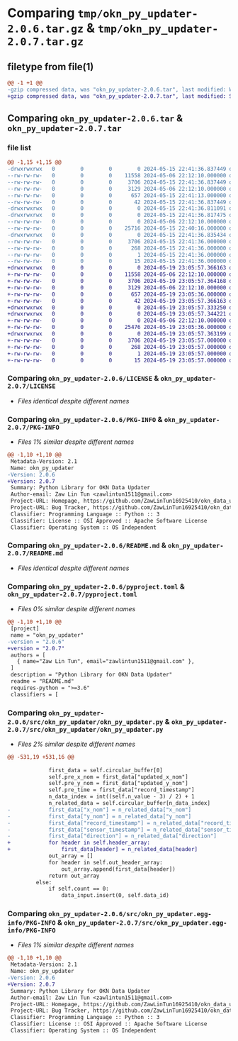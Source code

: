 # Comparing `tmp/okn_py_updater-2.0.6.tar.gz` & `tmp/okn_py_updater-2.0.7.tar.gz`

## filetype from file(1)

```diff
@@ -1 +1 @@
-gzip compressed data, was "okn_py_updater-2.0.6.tar", last modified: Wed May 15 22:41:36 2024, max compression
+gzip compressed data, was "okn_py_updater-2.0.7.tar", last modified: Sun May 19 23:05:57 2024, max compression
```

## Comparing `okn_py_updater-2.0.6.tar` & `okn_py_updater-2.0.7.tar`

### file list

```diff
@@ -1,15 +1,15 @@
-drwxrwxrwx   0        0        0        0 2024-05-15 22:41:36.837449 okn_py_updater-2.0.6/
--rw-rw-rw-   0        0        0    11558 2024-05-06 22:12:10.000000 okn_py_updater-2.0.6/LICENSE
--rw-rw-rw-   0        0        0     3706 2024-05-15 22:41:36.837449 okn_py_updater-2.0.6/PKG-INFO
--rw-rw-rw-   0        0        0     3129 2024-05-06 22:12:10.000000 okn_py_updater-2.0.6/README.md
--rw-rw-rw-   0        0        0      657 2024-05-15 22:41:13.000000 okn_py_updater-2.0.6/pyproject.toml
--rw-rw-rw-   0        0        0       42 2024-05-15 22:41:36.837449 okn_py_updater-2.0.6/setup.cfg
-drwxrwxrwx   0        0        0        0 2024-05-15 22:41:36.811091 okn_py_updater-2.0.6/src/
-drwxrwxrwx   0        0        0        0 2024-05-15 22:41:36.817475 okn_py_updater-2.0.6/src/okn_py_updater/
--rw-rw-rw-   0        0        0        0 2024-05-06 22:12:10.000000 okn_py_updater-2.0.6/src/okn_py_updater/__init__.py
--rw-rw-rw-   0        0        0    25716 2024-05-15 22:40:16.000000 okn_py_updater-2.0.6/src/okn_py_updater/okn_py_updater.py
-drwxrwxrwx   0        0        0        0 2024-05-15 22:41:36.835434 okn_py_updater-2.0.6/src/okn_py_updater.egg-info/
--rw-rw-rw-   0        0        0     3706 2024-05-15 22:41:36.000000 okn_py_updater-2.0.6/src/okn_py_updater.egg-info/PKG-INFO
--rw-rw-rw-   0        0        0      268 2024-05-15 22:41:36.000000 okn_py_updater-2.0.6/src/okn_py_updater.egg-info/SOURCES.txt
--rw-rw-rw-   0        0        0        1 2024-05-15 22:41:36.000000 okn_py_updater-2.0.6/src/okn_py_updater.egg-info/dependency_links.txt
--rw-rw-rw-   0        0        0       15 2024-05-15 22:41:36.000000 okn_py_updater-2.0.6/src/okn_py_updater.egg-info/top_level.txt
+drwxrwxrwx   0        0        0        0 2024-05-19 23:05:57.366163 okn_py_updater-2.0.7/
+-rw-rw-rw-   0        0        0    11558 2024-05-06 22:12:10.000000 okn_py_updater-2.0.7/LICENSE
+-rw-rw-rw-   0        0        0     3706 2024-05-19 23:05:57.364168 okn_py_updater-2.0.7/PKG-INFO
+-rw-rw-rw-   0        0        0     3129 2024-05-06 22:12:10.000000 okn_py_updater-2.0.7/README.md
+-rw-rw-rw-   0        0        0      657 2024-05-19 23:05:36.000000 okn_py_updater-2.0.7/pyproject.toml
+-rw-rw-rw-   0        0        0       42 2024-05-19 23:05:57.366163 okn_py_updater-2.0.7/setup.cfg
+drwxrwxrwx   0        0        0        0 2024-05-19 23:05:57.333250 okn_py_updater-2.0.7/src/
+drwxrwxrwx   0        0        0        0 2024-05-19 23:05:57.344221 okn_py_updater-2.0.7/src/okn_py_updater/
+-rw-rw-rw-   0        0        0        0 2024-05-06 22:12:10.000000 okn_py_updater-2.0.7/src/okn_py_updater/__init__.py
+-rw-rw-rw-   0        0        0    25476 2024-05-19 23:05:36.000000 okn_py_updater-2.0.7/src/okn_py_updater/okn_py_updater.py
+drwxrwxrwx   0        0        0        0 2024-05-19 23:05:57.363199 okn_py_updater-2.0.7/src/okn_py_updater.egg-info/
+-rw-rw-rw-   0        0        0     3706 2024-05-19 23:05:57.000000 okn_py_updater-2.0.7/src/okn_py_updater.egg-info/PKG-INFO
+-rw-rw-rw-   0        0        0      268 2024-05-19 23:05:57.000000 okn_py_updater-2.0.7/src/okn_py_updater.egg-info/SOURCES.txt
+-rw-rw-rw-   0        0        0        1 2024-05-19 23:05:57.000000 okn_py_updater-2.0.7/src/okn_py_updater.egg-info/dependency_links.txt
+-rw-rw-rw-   0        0        0       15 2024-05-19 23:05:57.000000 okn_py_updater-2.0.7/src/okn_py_updater.egg-info/top_level.txt
```

### Comparing `okn_py_updater-2.0.6/LICENSE` & `okn_py_updater-2.0.7/LICENSE`

 * *Files identical despite different names*

### Comparing `okn_py_updater-2.0.6/PKG-INFO` & `okn_py_updater-2.0.7/PKG-INFO`

 * *Files 1% similar despite different names*

```diff
@@ -1,10 +1,10 @@
 Metadata-Version: 2.1
 Name: okn_py_updater
-Version: 2.0.6
+Version: 2.0.7
 Summary: Python Library for OKN Data Updater
 Author-email: Zaw Lin Tun <zawlintun1511@gmail.com>
 Project-URL: Homepage, https://github.com/ZawLinTun16925410/okn_data_updater
 Project-URL: Bug Tracker, https://github.com/ZawLinTun16925410/okn_data_updater/issues
 Classifier: Programming Language :: Python :: 3
 Classifier: License :: OSI Approved :: Apache Software License
 Classifier: Operating System :: OS Independent
```

### Comparing `okn_py_updater-2.0.6/README.md` & `okn_py_updater-2.0.7/README.md`

 * *Files identical despite different names*

### Comparing `okn_py_updater-2.0.6/pyproject.toml` & `okn_py_updater-2.0.7/pyproject.toml`

 * *Files 0% similar despite different names*

```diff
@@ -1,10 +1,10 @@
 [project]
 name = "okn_py_updater"
-version = "2.0.6"
+version = "2.0.7"
 authors = [
   { name="Zaw Lin Tun", email="zawlintun1511@gmail.com" },
 ]
 description = "Python Library for OKN Data Updater"
 readme = "README.md"
 requires-python = ">=3.6"
 classifiers = [
```

### Comparing `okn_py_updater-2.0.6/src/okn_py_updater/okn_py_updater.py` & `okn_py_updater-2.0.7/src/okn_py_updater/okn_py_updater.py`

 * *Files 2% similar despite different names*

```diff
@@ -531,19 +531,16 @@
 
             first_data = self.circular_buffer[0]
             self.pre_x_nom = first_data["updated_x_nom"]
             self.pre_y_nom = first_data["updated_y_nom"]
             self.pre_time = first_data["record_timestamp"]
             n_data_index = int((self.n_value - 3) / 2) + 1
             n_related_data = self.circular_buffer[n_data_index]
-            first_data["x_nom"] = n_related_data["x_nom"]
-            first_data["y_nom"] = n_related_data["y_nom"]
-            first_data["record_timestamp"] = n_related_data["record_timestamp"]
-            first_data["sensor_timestamp"] = n_related_data["sensor_timestamp"]
-            first_data["direction"] = n_related_data["direction"]
+            for header in self.header_array:
+                first_data[header] = n_related_data[header]
             out_array = []
             for header in self.out_header_array:
                 out_array.append(first_data[header])
             return out_array
         else:
             if self.count == 0:
                 data_input.insert(0, self.data_id)
```

### Comparing `okn_py_updater-2.0.6/src/okn_py_updater.egg-info/PKG-INFO` & `okn_py_updater-2.0.7/src/okn_py_updater.egg-info/PKG-INFO`

 * *Files 1% similar despite different names*

```diff
@@ -1,10 +1,10 @@
 Metadata-Version: 2.1
 Name: okn_py_updater
-Version: 2.0.6
+Version: 2.0.7
 Summary: Python Library for OKN Data Updater
 Author-email: Zaw Lin Tun <zawlintun1511@gmail.com>
 Project-URL: Homepage, https://github.com/ZawLinTun16925410/okn_data_updater
 Project-URL: Bug Tracker, https://github.com/ZawLinTun16925410/okn_data_updater/issues
 Classifier: Programming Language :: Python :: 3
 Classifier: License :: OSI Approved :: Apache Software License
 Classifier: Operating System :: OS Independent
```

